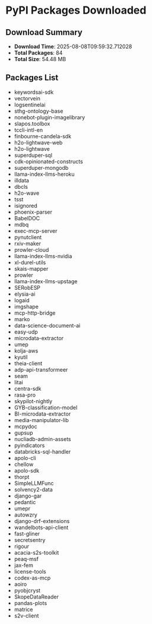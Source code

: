 # PyPI Packages Downloaded

## Download Summary
- **Download Time**: 2025-08-08T09:59:32.712028
- **Total Packages**: 84
- **Total Size**: 54.48 MB

## Packages List
- keywordsai-sdk
- vectorvein
- logsentinelai
- sthg-ontology-base
- nonebot-plugin-imagelibrary
- slapos.toolbox
- tccli-intl-en
- finbourne-candela-sdk
- h2o-lightwave-web
- h2o-lightwave
- superduper-sql
- cdk-opinionated-constructs
- superduper-mongodb
- llama-index-llms-heroku
- illdata
- dbcls
- h2o-wave
- tsst
- isignored
- phoenix-parser
- BabelDOC
- mdbq
- exec-mcp-server
- pynutclient
- rxiv-maker
- prowler-cloud
- llama-index-llms-nvidia
- xl-durel-utils
- skais-mapper
- prowler
- llama-index-llms-upstage
- SERobESP
- elysia-ai
- logaid
- imgshape
- mcp-http-bridge
- marko
- data-science-document-ai
- easy-udp
- microdata-extractor
- umep
- kolja-aws
- kyutil
- theia-client
- adp-api-transformeer
- seam
- litai
- centra-sdk
- rasa-pro
- skypilot-nightly
- GYB-classification-model
- BI-microdata-extractor
- media-manipulator-lib
- mcpydoc
- gupsup
- nucliadb-admin-assets
- pyindicators
- databricks-sql-handler
- apolo-cli
- chellow
- apolo-sdk
- thorpt
- SimpleLLMFunc
- solvency2-data
- django-gar
- pedantic
- umepr
- autowzry
- django-drf-extensions
- wandelbots-api-client
- fast-gliner
- secretsentry
- rigour
- acacia-s2s-toolkit
- peaq-msf
- jax-fem
- license-tools
- codex-as-mcp
- aoiro
- pyobjcryst
- SkopeDataReader
- pandas-plots
- matrice
- s2v-client
